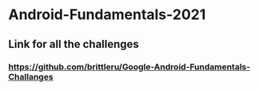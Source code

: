 # Android-Fundamentals-2021

## Link for all the challenges
### <a> https://github.com/brittleru/Google-Android-Fundamentals-Challanges </a>

